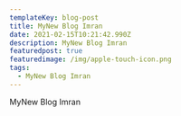 ```yaml
---
templateKey: blog-post
title: MyNew Blog Imran
date: 2021-02-15T10:21:42.990Z
description: MyNew Blog Imran
featuredpost: true
featuredimage: /img/apple-touch-icon.png
tags:
  - MyNew Blog Imran
---
```

MyNew Blog Imran